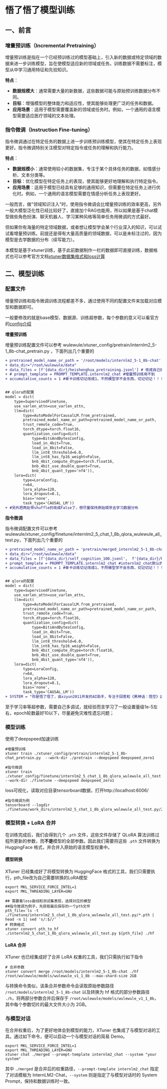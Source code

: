 # 悟了悟了模型训练



## 一、前言

### 增量预训练（Incremental Pretraining）

增量预训练是指在一个已经预训练过的模型基础上，引入新的数据或特定领域的数据来进一步训练模型，旨在使模型适应新的领域或任务。训练数据不需要标注，模型从中学习通用特征和先验知识。

**特点**：

- **数据规模大**：通常需要大量的新数据，这些数据可能与原始预训练数据分布不同。
- **目标**：增强模型的整体能力和适应性，使其能够处理更广泛的任务和数据。
- **应用场景**：适用于模型需要覆盖新的领域或任务时。例如，一个通用的语言模型需要适应医疗领域的文本处理。

### 指令微调（Instruction Fine-tuning）

指令微调通过在特定任务的数据上进一步训练预训练模型，使其在特定任务上表现更好。指令微调特别关注模型对特定指令或任务的理解和执行能力。

**特点**：

- **数据规模小**：通常使用较小的数据集，专注于某个具体任务的数据，如情感分析、文本分类等。
- **目标**：优化模型在特定任务上的表现，使其能够更好地理解和执行特定指令。
- **应用场景**：适用于模型已经具有足够的通用知识，但需要在特定任务上进行优化时。例如，一个通用的语言模型需要在情感分析任务上表现更好。



一般而言，做"领域知识注入"时，使用指令微调会比增量预训练的效率更高，另外一般大模型泛化性已经比较好了，直接加个RAG也能用，所以如果是基于chat模型做些角色扮演、聊天机器人、学习某种风格等简单任务用微调的方式最好。

但如果你有海量的特定领域数据，或者想让模型学会某个行业深入的知识，可以试试看增量预训练。前提还是得有大量高质量的领域数据，可以是未标注过的，因为模型是去学数据的分布（续写能力）。

本模型是基于xtuner训练，基于此前数据制作一栏的数据即可直接训练，数据格式也可以参考官方文档[xtuner数据集格式和loss计算](https://github.com/InternLM/xtuner/blob/main/docs/zh_cn/user_guides/dataset_format.md)



## 二、模型训练

### 配置文件

增量预训练和指令微调训练流程都差不多，通过使用不同的配置文件来加载对应模型和数据即可。

一般要修改的就是base模型、数据源、训练超参数，每个参数的意义可以看官方的[config介绍](https://xtuner.readthedocs.io/zh-cn/latest/user_guides/config.html)

**增量预训练**

增量预训练配置文件可以参考 wulewule/xtuner_config/pretrain/internlm2_5-1_8b-chat_pretrain.py ，下面列出几个重要的

```diff
+ pretrained_model_name_or_path = '/root/models/internlm2_5-1_8b-chat' # 修改成自己的模型路径
+ data_dir="/root/wulewule/data"
+ data_files = [f'{data_dir}/heishenghua_pretraining.jsonl'] # 改成自己的数据路径
+ # prompt_template = PROMPT_TEMPLATE.internlm2_chat #增量预训练用不到
+ accumulative_counts = 1 #单卡训练切记改成1，不然模型学不会东西，切记切记！！！


## qlora的配置
model = dict(
    type=SupervisedFinetune,
    use_varlen_attn=use_varlen_attn,
    llm=dict(
        type=AutoModelForCausalLM.from_pretrained,
        pretrained_model_name_or_path=pretrained_model_name_or_path,
        trust_remote_code=True,
        torch_dtype=torch.float16,
        quantization_config=dict(
            type=BitsAndBytesConfig,
            load_in_4bit=True,
            load_in_8bit=False,
            llm_int8_threshold=6.0,
            llm_int8_has_fp16_weight=False,
            bnb_4bit_compute_dtype=torch.float16,
            bnb_4bit_use_double_quant=True,
            bnb_4bit_quant_type='nf4')),
    lora=dict(
        type=LoraConfig,
        r=64,
        lora_alpha=128,
        lora_dropout=0.1,
        bias='none',
        task_type='CAUSAL_LM'))
+ #另外把两处带shuffle的改成False了，想尽量保持原始顺序去学习数据分布
```

**指令微调**

指令微调配置文件可以参考 wulewule/xtuner_config/finetune/internlm2_5_chat_1_8b_qlora_wulewule_all_test.py，下面列出几个重要的

```diff
+ pretrained_model_name_or_path = 'pretrain/merged_internlm2_5-1_8b-chat_pretrain' # 修改成自己的模型路径
+ data_dir="/root/wulewule/data"
+ data_files = [f'{data_dir}/self_cognition_100.jsonl',  f'{data_dir}/huixiangdou_conversations.jsonl'] # 改成自己的数据路径
+ prompt_template = PROMPT_TEMPLATE.internlm2_chat #internlm2_chat默认的
+ accumulative_counts = 1 #单卡训练切记改成1，不然模型学不会东西，切记切记！！！


## qlora的配置
model = dict(
    type=SupervisedFinetune,
    use_varlen_attn=use_varlen_attn,
    llm=dict(
        type=AutoModelForCausalLM.from_pretrained,
        pretrained_model_name_or_path=pretrained_model_name_or_path,
        trust_remote_code=True,
        torch_dtype=torch.float16,
        quantization_config=dict(
            type=BitsAndBytesConfig,
            load_in_4bit=True,
            load_in_8bit=False,
            llm_int8_threshold=6.0,
            llm_int8_has_fp16_weight=False,
            bnb_4bit_compute_dtype=torch.float16,
            bnb_4bit_use_double_quant=True,
            bnb_4bit_quant_type='nf4')),
    lora=dict(
        type=LoraConfig,
        r=64,
        lora_alpha=128,
        lora_dropout=0.1,
        bias='none',
        task_type='CAUSAL_LM'))
+ SYSTEM = "你是悟了悟了，由xzyun2011开发的AI助手，专注于回答和《黑神话：悟空》这款游戏相关的问题，你想帮助玩家了解更多这款游戏背后的故事和文化知识。\n" #修改为自己制作数据集时的prompt
```

至于学习率等超参数，需要自己多调试，就经验而言学习了一般设置量级1e-5左右，epoch轮数最好10以下，尽量避免灾难性遗忘问题；

### 模型训练

使用了deepspeed加速训练

```
#增量预训练
xtuner train ./xtuner_config/pretrain/internlm2_5-1_8b-chat_pretrain.py  --work-dir ./pretrain --deepspeed deepspeed_zero1

#指令微调
xtuner train ./xtuner_config/finetune/internlm2_5_chat_1_8b_qlora_wulewule_all_test.py  --work-dir ./finetune --deepspeed deepspeed_zero1
```

loss可视化，读取对应目录tensorboard数据，打开http://localhost:6006/

```
#指令微调为例
tensorboard --logdir ./finetune/work_dirs/internlm2_5_chat_1_8b_qlora_wulewule_all_test.py/20241010_230522/vis_data
```

### 模型转换 + LoRA 合并

在训练完成后，我们会得到几个 `.pth` 文件，这些文件存储了 QLoRA 算法训练过程所更新的参数，而**不是**模型的全部参数。因此我们需要将这些 `.pth` 文件转换为 HuggingFace 格式，并合并入原始的语言模型权重中。

#### 模型转换

XTuner 已经集成好了将模型转换为 HuggingFace 格式的工具，我们只需要执行，pth_file改为自己需要转换的LoRA模型

```
export MKL_SERVICE_FORCE_INTEL=1
export MKL_THREADING_LAYER=GNU

## 需要看loss曲线和测试集表现，选择对应的模型
##指令微调为例子，先获取最后保存的一个pth文件
pth_file=`ls -t ./finetune/internlm2_5_chat_1_8b_qlora_wulewule_all_test.py/*.pth | head -n 1| sed 's/:$//' `
# 转换格式
xtuner convert pth_to_hf ./internlm2_5_chat_1_8b_qlora_wulewule_all_test.py ${pth_file} ./hf
```

#### LoRA 合并

XTuner 也已经集成好了合并 LoRA 权重的工具，我们只需执行如下指令

```
# 合并参数
xtuner convert merge /root/models/internlm2_5-1_8b-chat ./hf /root/wulewule/models/wulewule_v1_1_8b --max-shard-size 2GB
```

与转换命令类似，该条合并参数命令会读取原始参数路径 `/root/models/internlm2_5-1_8b-chat` 以及转换为 hf 格式的部分参数路径 `./h`，将两部分参数合并后保存于 `/root/wulewule/models/wulewule_v1_1_8b`，其中每个参数切片的最大文件大小为 2GB。

### 与模型对话

在合并权重后，为了更好地体会到模型的能力，XTuner 也集成了与模型对话的工具。通过如下命令，便可以启动一个与模型对话的简易 Demo。

```
export MKL_SERVICE_FORCE_INTEL=1
export MKL_THREADING_LAYER=GNU
xtuner chat ./merged --prompt-template internlm2_chat --system "your system"
```

其中 `./merged` 是合并后的权重路径，`--prompt-template internlm2_chat` 指定了对话模板为 InternLM2-Chat，`--system` 则是指定了与模型对话时的 System Prompt，保持和数据训练时一致。
